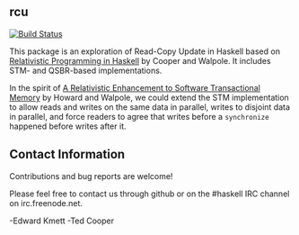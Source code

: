 ## rcu

[![Build Status](https://secure.travis-ci.org/ekmett/rcu.png?branch=master)](http://travis-ci.org/ekmett/rcu)

This package is an exploration of Read-Copy Update in Haskell based on [Relativistic Programming in Haskell](http://web.cecs.pdx.edu/~walpole/papers/haskell2015.pdf) by Cooper and Walpole.  It includes STM- and QSBR-based implementations.

In the spirit of [A Relativistic Enhancement to Software Transactional Memory](https://www.usenix.org/legacy/events/hotpar11/tech/final_files/Howard.pdf)
 by Howard and Walpole, we could extend the STM implementation to allow reads and
writes on the same data in parallel, writes to disjoint data in parallel, and
force readers to agree that writes before a `synchronize` happened before
writes after it.

## Contact Information

Contributions and bug reports are welcome!

Please feel free to contact us through github or on the #haskell IRC channel on irc.freenode.net.

-Edward Kmett
-Ted Cooper
